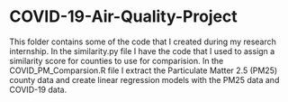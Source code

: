 # COVID-19-Air-Quality-Project

This folder contains some of the code that I created during my research internship.
In the similarity.py file I have the code that I used to assign a similarity score for counties to use for comparision.
In the COVID_PM_Comparsion.R file I extract the Particulate Matter 2.5 (PM25) county data and create linear regression models with the PM25 data and COVID-19 data.
